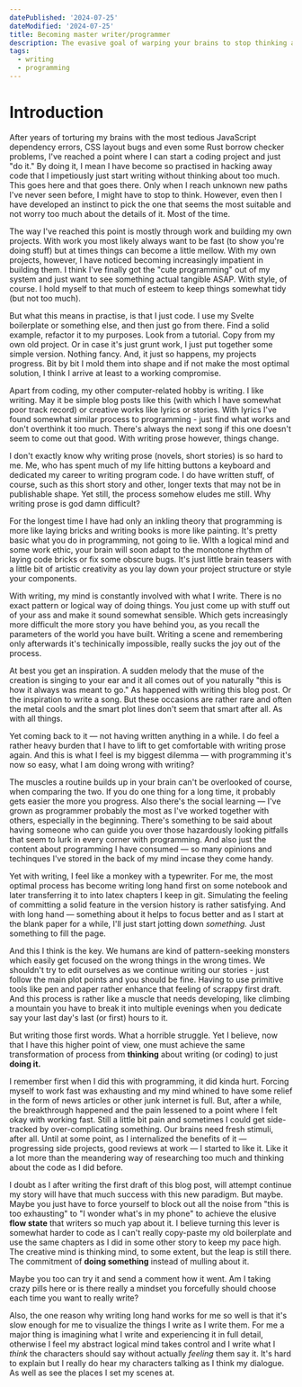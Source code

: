 ```yaml
---
datePublished: '2024-07-25'
dateModified: '2024-07-25'
title: Becoming master writer/programmer
description: The evasive goal of warping your brains to stop thinking and start writing
tags:
  - writing
  - programming
---
```


# Introduction

After years of torturing my brains with the most tedious JavaScript dependency errors, CSS layout bugs and even some Rust borrow checker problems, I've reached a point where I can start a coding project and just "do it." By doing it, I mean I have become so practised in hacking away code that I impetiously just start writing without thinking about too much. This goes here and that goes there. Only when I reach unknown new paths I've never seen before, I might have to stop to think. However, even then I have developed an instinct to pick the one that seems the most suitable and not worry too much about the details of it. Most of the time.

The way I've reached this point is mostly through work and building my own projects. With work you most likely always want to be fast (to show you're doing stuff) but at times things can become a little mellow. With my own projects, however, I have noticed becoming increasingly impatient in building them. I think I've finally got the "cute programming" out of my system and just want to see something actual tangible ASAP. With style, of course. I hold myself to that much of esteem to keep things somewhat tidy (but not too much).

But what this means in practise, is that I just code. I use my Svelte boilerplate or something else, and then just go from there. Find a solid example, refactor it to my purposes. Look from a tutorial. Copy from my own old project. Or in case it's just grunt work, I just put together some simple version. Nothing fancy. And, it just so happens, my projects progress. Bit by bit I mold them into shape and if not make the most optimal solution, I think I arrive at least to a working compromise.

Apart from coding, my other computer-related hobby is writing. I like writing. May it be simple blog posts like this (with which I have somewhat poor track record) or creative works like lyrics or stories. With lyrics I've found somewhat similar process to programming - just find what works and don't overthink it too much. There's always the next song if this one doesn't seem to come out that good. With writing prose however, things change.

I don't exactly know why writing prose (novels, short stories) is so hard to me. Me, who has spent much of my life hitting buttons a keyboard and dedicated my career to writing program code. I do have written stuff, of course, such as this short story and other, longer texts that may not be in publishable shape. Yet still, the process somehow eludes me still. Why writing prose is god damn difficult?

For the longest time I have had only an inkling theory that programming is more like laying bricks and writing books is more like painting. It's pretty basic what you do in programming, not going to lie. WIth a logical mind and some work ethic, your brain will soon adapt to the monotone rhythm of laying code bricks or fix some obscure bugs. It's just little brain teasers with a little bit of artistic creativity as you lay down your project structure or style your components.

With writing, my mind is constantly involved with what I write. There is no exact pattern or logical way of doing things. You just come up with stuff out of your ass and make it sound somewhat sensible. Which gets increasingly more difficult the more story you have behind you, as you recall the parameters of the world you have built. Writing a scene and remembering only afterwards it's techinically impossible, really sucks the joy out of the process.

At best you get an inspiration. A sudden melody that the muse of the creation is singing to your ear and it all comes out of you naturally "this is how it always was meant to go." As happened with writing this blog post. Or the inspiration to write a song. But these occasions are rather rare and often the metal cools and the smart plot lines don't seem that smart after all. As with all things.

Yet coming back to it — not having written anything in a while. I do feel a rather heavy burden that I have to lift to get comfortable with writing prose again. And this is what I feel is my biggest dilemma — with programming it's now so easy, what I am doing wrong with writing?

The muscles a routine builds up in your brain can't be overlooked of course, when comparing the two. If you do one thing for a long time, it probably gets easier the more you progress. Also there's the social learning — I've grown as programmer probably the most as I've worked together with others, especially in the beginning. There's something to be said about having someone who can guide you over those hazardously looking pitfalls that seem to lurk in every corner with programming. And also just the content about programming I have consumed — so many opinions and techinques I've stored in the back of my mind incase they come handy.

Yet with writing, I feel like a monkey with a typewriter. For me, the most optimal process has become writing long hand first on some notebook and later transferring it to into latex chapters I keep in git. Simulating the feeling of committing a solid feature in the version history is rather satisfying. And with long hand — something about it helps to focus better and as I start at the blank paper for a while, I'll just start jotting down _something._ Just something to fill the page.

And this I think is the key. We humans are kind of pattern-seeking monsters which easily get focused on the wrong things in the wrong times. We shouldn't try to edit ourselves as we continue writing our stories - just follow the main plot points and you should be fine. Having to use primitive tools like pen and paper rather enhance that feeling of scrappy first draft. And this process is rather like a muscle that needs developing, like climbing a mountain you have to break it into multiple evenings when you dedicate say your last day's last (or first) hours to it.

But writing those first words. What a horrible struggle. Yet I believe, now that I have this higher point of view, one must achieve the same transformation of process from **thinking** about writing (or coding) to just **doing it.**

I remember first when I did this with programming, it did kinda hurt. Forcing myself to work fast was exhausting and my mind whined to have some relief in the form of news articles or other junk internet is full. But, after a while, the breakthrough happened and the pain lessened to a point where I felt okay with working fast. Still a little bit pain and sometimes I could get side-tracked by over-complicating something. Our brains need fresh stimuli, after all. Until at some point, as I internalized the benefits of it — progressing side projects, good reviews at work — I started to like it. Like it a lot more than the meandering way of researching too much and thinking about the code as I did before.

I doubt as I after writing the first draft of this blog post, will attempt continue my story will have that much success with this new paradigm. But maybe. Maybe you just have to force yourself to block out all the noise from "this is too exhausting" to "I wonder what's in my phone" to achieve the elusive **flow state** that writers so much yap about it. I believe turning this lever is somewhat harder to code as I can't really copy-paste my old boilerplate and use the same chapters as I did in some other story to keep my pace high. The creative mind is thinking mind, to some extent, but the leap is still there. The commitment of **doing something** instead of mulling about it.

Maybe you too can try it and send a comment how it went. Am I taking crazy pills here or is there really a mindset you forcefully should choose each time you want to really write?

Also, the one reason why writing long hand works for me so well is that it's slow enough for me to visualize the things I write as I write them. For me a major thing is imagining what I write and experiencing it in full detail, otherwise I feel my abstract logical mind takes control and I write what I _think_ the characters should say without actually _feeling_ them say it. It's hard to explain but I really do hear my characters talking as I think my dialogue. As well as see the places I set my scenes at.
